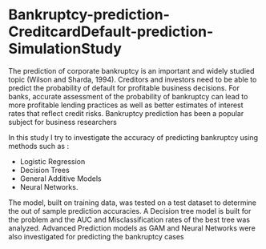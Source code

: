 # Bankruptcy-prediction-CreditcardDefault-prediction-SimulationStudy

The prediction of corporate bankruptcy is an important and widely studied topic (Wilson and Sharda, 
1994). Creditors and investors need to be able to predict the probability of default for profitable 
business decisions. For banks, accurate assessment of the probability of bankruptcy can lead to more 
profitable lending practices as well as better estimates of interest rates that reflect credit risks. 
Bankruptcy prediction has been a popular subject for business researchers


In this study I try to investigate the accuracy of predicting bankruptcy using methods such as :

* Logistic Regression 
* Decision Trees 
* General Additive Models 
* Neural Networks. 


The model, built on training data, was tested on a test dataset to determine the out of sample prediction accuracies. A Decision tree model is built for the problem and the AUC and Misclassification rates of the best tree was analyzed. Advanced Prediction models as GAM and Neural Networks were also investigated for predicting the bankruptcy cases
